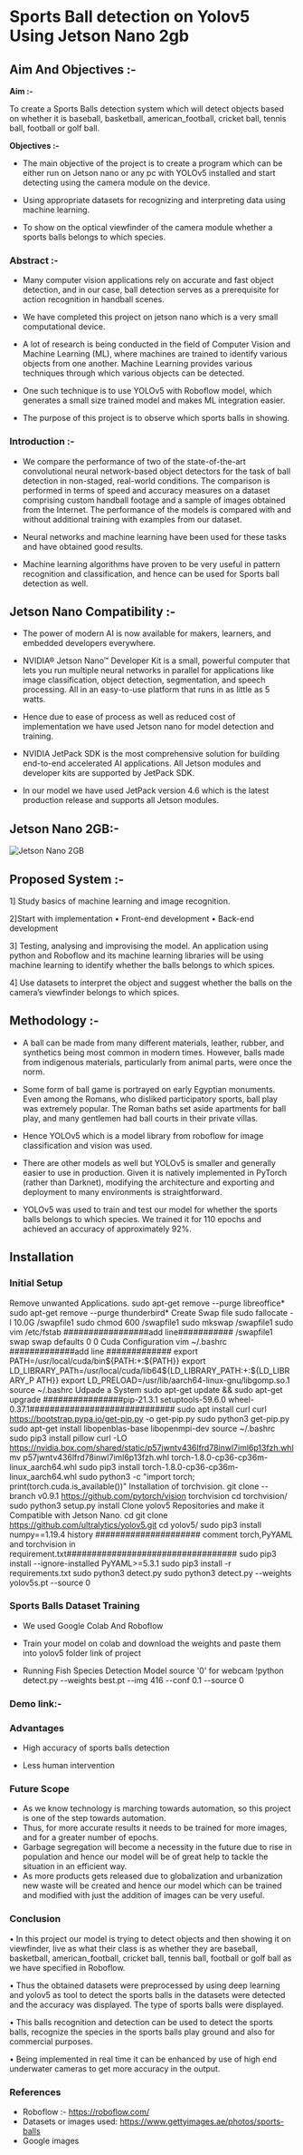 <h1>Sports Ball detection on Yolov5 Using Jetson Nano 2gb</h1>

<h2>Aim And Objectives :-</h2>

<b>Aim :-</b>

To create a Sports Balls detection system which will detect objects based on whether it is baseball, basketball, american_football, cricket ball, tennis ball, football or golf ball.

<b>Objectives :-</b>

* The main objective of the project is to create a program which can be either run on Jetson nano or any pc with YOLOv5 installed and start detecting using the camera module on the device.

* Using appropriate datasets for recognizing and interpreting data using machine learning.

* To show on the optical viewfinder of the camera module whether a sports balls belongs to which species.

<h3>Abstract :-</h3>

* Many  computer  vision  applications  rely  on accurate and fast object detection, and in our case, ball detection serves  as  a  prerequisite  for  action  recognition  in  handball scenes.

* We have completed this project on jetson nano which is a very small computational device.

* A lot of research is being conducted in the field of Computer Vision and Machine Learning (ML), where machines are trained to identify various objects from one another. Machine Learning provides various techniques through which various objects can be detected.

* One such technique is to use YOLOv5 with Roboflow model, which generates a small size trained model and makes ML integration easier.

* The purpose of this project is to observe which sports balls in showing.

<h3><b>Introduction :-</b></h3>

* We compare the performance of two of the state-of-the-art convolutional neural network-based object detectors for the task of ball detection in non-staged, real-world conditions. The comparison  is  performed  in  terms  of  speed  and  accuracy measures on a dataset comprising custom handball footage and a  sample  of  images  obtained  from  the  Internet.  The performance  of  the  models  is  compared  with  and  without additional training with examples from our dataset.

* Neural networks and machine learning have been used for these tasks and have obtained good results.

* Machine learning algorithms have proven to be very useful in pattern recognition and classification, and hence can be used for Sports ball detection as well.

<h2>Jetson Nano Compatibility :-</h2>

* The power of modern AI is now available for makers, learners, and embedded developers everywhere.

* NVIDIA® Jetson Nano™ Developer Kit is a small, powerful computer that lets you run multiple neural networks in parallel for applications like image classification, object detection, segmentation, and speech processing. All in an easy-to-use platform that runs in as little as 5 watts.

* Hence due to ease of process as well as reduced cost of implementation we have used Jetson nano for model detection and training.

* NVIDIA JetPack SDK is the most comprehensive solution for building end-to-end accelerated AI applications. All Jetson modules and developer kits are supported by JetPack SDK.

* In our model we have used JetPack version 4.6 which is the latest production release and supports all Jetson modules.

<h2>Jetson Nano 2GB:-</h2>
<img src="https://user-images.githubusercontent.com/93208224/209101765-3af37ed9-bb99-4370-a340-0d1f442709d0.jpg" alt="Jetson Nano 2GB">

## Proposed System :-

1] Study basics of machine learning and image recognition. 

2]Start with implementation • Front-end development • Back-end development 

3] Testing, analysing and improvising the model. An application using python and Roboflow and its machine learning libraries will be using machine learning to identify whether the balls belongs to which spices. 

4] Use datasets to interpret the object and suggest whether the balls on the camera’s viewfinder belongs to which spices.

## Methodology :- 

* A ball can be made from many different materials, leather, rubber, and synthetics being most common in modern times. However, balls made from indigenous materials, particularly from animal parts, were once the norm.

* Some form of ball game is portrayed on early Egyptian monuments. Even among the Romans, who disliked participatory sports, ball play was extremely popular. The Roman baths set aside apartments for ball play, and many gentlemen had ball courts in their private villas.

* Hence YOLOv5 which is a model library from roboflow for image classification and vision was used.

* There are other models as well but YOLOv5 is smaller and generally easier to use in production. Given it is natively implemented in PyTorch (rather than Darknet), modifying the architecture and exporting and deployment to many environments is straightforward.

* YOLOv5 was used to train and test our model for whether the sports balls belongs to which species. We trained it for 110 epochs and achieved an accuracy of approximately 92%.

## Installation

### **Initial Setup**

Remove unwanted Applications. sudo apt-get remove --purge libreoffice* sudo apt-get remove --purge thunderbird* Create Swap file sudo fallocate -l 10.0G /swapfile1 sudo chmod 600 /swapfile1 sudo mkswap /swapfile1 sudo vim /etc/fstab #################add line########### /swapfile1 swap swap defaults 0 0 Cuda Configuration vim ~/.bashrc #############add line ############# export PATH=/usr/local/cuda/bin${PATH:+:${PATH}} export LD_LIBRARY_PATh=/usr/local/cuda/lib64${LD_LIBRARY_PATH:+:${LD_LIBRARY_P ATH}} export LD_PRELOAD=/usr/lib/aarch64-linux-gnu/libgomp.so.1 source ~/.bashrc Udpade a System sudo apt-get update && sudo apt-get upgrade ################pip-21.3.1 setuptools-59.6.0 wheel-0.37.1############################# sudo apt install curl curl https://bootstrap.pypa.io/get-pip.py -o get-pip.py sudo python3 get-pip.py sudo apt-get install libopenblas-base libopenmpi-dev source ~/.bashrc sudo pip3 install pillow curl -LO https://nvidia.box.com/shared/static/p57jwntv436lfrd78inwl7iml6p13fzh.whl mv p57jwntv436lfrd78inwl7iml6p13fzh.whl torch-1.8.0-cp36-cp36m-linux_aarch64.whl sudo pip3 install torch-1.8.0-cp36-cp36m-linux_aarch64.whl sudo python3 -c "import torch; print(torch.cuda.is_available())" Installation of torchvision. git clone --branch v0.9.1 https://github.com/pytorch/vision torchvision cd torchvision/ sudo python3 setup.py install Clone yolov5 Repositories and make it Compatible with Jetson Nano. cd git clone https://github.com/ultralytics/yolov5.git cd yolov5/ sudo pip3 install numpy==1.19.4 history ##################### comment torch,PyYAML and torchvision in requirement.txt################################## sudo pip3 install --ignore-installed PyYAML>=5.3.1 sudo pip3 install -r requirements.txt sudo python3 detect.py sudo python3 detect.py --weights yolov5s.pt --source 0

### Sports Balls Dataset Training

* We used Google Colab And Roboflow

* Train your model on colab and download the weights and paste them into yolov5 folder link of project

* Running Fish Species Detection Model source '0' for webcam !python detect.py --weights best.pt --img 416 --conf 0.1 --source 0

### Demo link:-

### Advantages

* High accuracy of sports balls detection

* Less human intervention

### Future Scope

* As we know technology is marching towards automation, so this project is one of the step towards automation.
* Thus, for more accurate results it needs to be trained for more images, and for a greater number of epochs.
* Garbage segregation will become a necessity in the future due to rise in population and hence our model will be of great help to tackle the situation in an efficient way.
* As more products gets released due to globalization and urbanization new waste will be created and hence our model which can be trained and modified with just the addition of images can be very useful.

### Conclusion

• In this project our model is trying to detect objects and then showing it on viewfinder, live as what their class is as whether they are baseball, basketball, american_football, cricket ball, tennis ball, football or golf ball as we have specified in Roboflow.

• Thus the obtained datasets were preprocessed by using deep learning and yolov5 as tool to detect the sports balls in the datasets were detected and the accuracy was displayed. The type of sports balls were displayed.

• This balls recognition and detection can be used to detect the sports balls, recognize the species in the sports balls play ground and also for commercial purposes.

• Being implemented in real time it can be enhanced by use of high end underwater cameras to get more accuracy in the output.

### References

* Roboflow :- https://roboflow.com/
* Datasets or images used: https://www.gettyimages.ae/photos/sports-balls
* Google images
